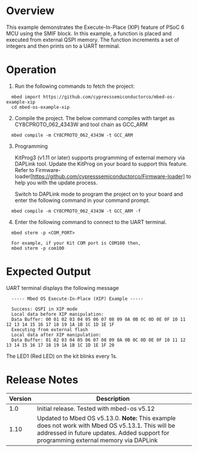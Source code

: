 # Overview
This example demonstrates the Execute-In-Place (XIP) feature of PSoC 6 MCU using the SMIF block. In this example, a function is placed and executed from external QSPI memory. The function increments a set of integers and then prints on to a UART terminal.

# Operation

1. Run the following commands to fetch the project:

  ```
	mbed import https://github.com/cypresssemiconductorco/mbed-os-example-xip
    cd mbed-os-example-xip
  ```
2. Compile the project. The below command compiles with target as CY8CPROTO_062_4343W and tool chain as GCC_ARM

  ```
	mbed compile -m CY8CPROTO_062_4343W -t GCC_ARM
  ```
3. Programming  

	KitProg3 (v1.11 or later) supports programming of external memory via DAPLink tool. Update the KitProg on your board to support this feature. Refer to Firmware-loader[https://github.com/cypresssemiconductorco/Firmware-loader] to help you with the update process.
		
	Switch to DAPLink mode to program the project on to your board and enter the following command in your command prompt.

  ```
	mbed compile -m CY8CPROTO_062_4343W -t GCC_ARM -f
  ```
	
4. Enter the following command to connect to the UART terminal.

  ```
	mbed sterm -p <COM_PORT>
	
	For example, if your Kit COM port is COM100 then,
	mbed sterm -p com100
  ```  
# Expected Output

UART terminal displays the following message

  ```
	----- Mbed OS Execute-In-Place (XIP) Example -----

	Success: QSPI in XIP mode
	Local data before XIP manipulation:
	Data Buffer: 00 01 02 03 04 05 06 07 08 09 0A 0B 0C 0D 0E 0F 10 11 12 13 14 15 16 17 18 19 1A 1B 1C 1D 1E 1F
	Executing from external flash
	Local data after XIP manipulation:
	Data Buffer: 01 02 03 04 05 06 07 08 09 0A 0B 0C 0D 0E 0F 10 11 12 13 14 15 16 17 18 19 1A 1B 1C 1D 1E 1F 20
  ``` 
The LED1 (Red LED) on the kit blinks every 1s.

# Release Notes
| Version | Description                                 |
| ------- | --------------------------------------------|
| 1.0     |Initial release. Tested with mbed-os v5.12   |
| 1.10     |Updated to Mbed OS v5.13.0. **Note:** This example does not work with  Mbed OS v5.13.1. This will be addressed in future updates. Added support for programming external memory via DAPLink  |
